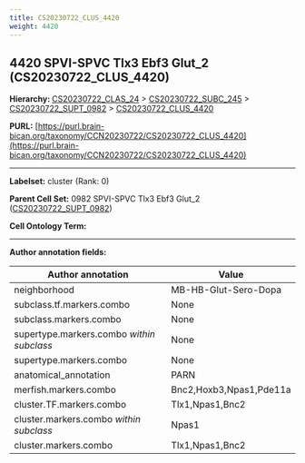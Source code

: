 ```yaml
---
title: CS20230722_CLUS_4420
weight: 4420
---
```

## 4420 SPVI-SPVC Tlx3 Ebf3 Glut_2 (CS20230722_CLUS_4420)
<b>Hierarchy: </b>
[CS20230722_CLAS_24](../CS20230722_CLAS_24) >
[CS20230722_SUBC_245](../CS20230722_SUBC_245) >
[CS20230722_SUPT_0982](../CS20230722_SUPT_0982) >
[CS20230722_CLUS_4420](../CS20230722_CLUS_4420)

**PURL:** [https://purl.brain-bican.org/taxonomy/CCN20230722/CS20230722_CLUS_4420](https://purl.brain-bican.org/taxonomy/CCN20230722/CS20230722_CLUS_4420)

---


**Labelset:** cluster (Rank: 0)

**Parent Cell Set:** 0982 SPVI-SPVC Tlx3 Ebf3 Glut_2 ([CS20230722_SUPT_0982](../CS20230722_SUPT_0982))



**Cell Ontology Term:** 

[MARKER GENES.]: #


---

[TRANSFERRED ANNOTATIONS.]: #


[AUTHOR ANNOTATION FIELDS.]: #


**Author annotation fields:**

| Author annotation | Value |
|-------------------|-------|
|neighborhood|MB-HB-Glut-Sero-Dopa|
|subclass.tf.markers.combo|None|
|subclass.markers.combo|None|
|supertype.markers.combo _within subclass_|None|
|supertype.markers.combo|None|
|anatomical_annotation|PARN|
|merfish.markers.combo|Bnc2,Hoxb3,Npas1,Pde11a|
|cluster.TF.markers.combo|Tlx1,Npas1,Bnc2|
|cluster.markers.combo _within subclass_|Npas1|
|cluster.markers.combo|Tlx1,Npas1,Bnc2|
